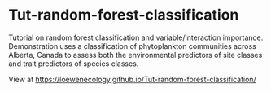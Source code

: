 # Tut-random-forest-classification
Tutorial on random forest classification and variable/interaction importance. Demonstration uses a classification of phytoplankton communities across Alberta, Canada to assess both the environmental predictors of site classes and trait predictors of species classes.

View at https://loewenecology.github.io/Tut-random-forest-classification/
